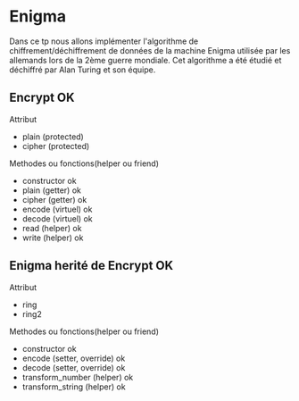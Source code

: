 # Enigma
Dans ce tp nous allons implémenter l'algorithme de chiffrement/déchiffrement de données de la machine Enigma utilisée par les allemands lors de la 2ème guerre mondiale. Cet algorithme a été étudié et déchiffré par Alan Turing et son équipe.


## Encrypt OK

Attribut
* plain (protected)
* cipher (protected)

Methodes ou fonctions(helper ou friend)
* constructor ok
* plain (getter) ok
* cipher (getter) ok
* encode (virtuel) ok
* decode (virtuel) ok
* read (helper) ok
* write (helper) ok

## Enigma herité de Encrypt OK

Attribut
* ring
* ring2

Methodes ou fonctions(helper ou friend)
* constructor ok
* encode (setter, override) ok
* decode (setter, override) ok
* transform_number (helper) ok
* transform_string (helper) ok